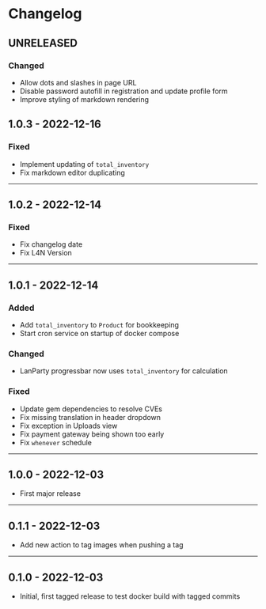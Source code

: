 # Changelog

## UNRELEASED

### Changed

* Allow dots and slashes in page URL
* Disable password autofill in registration and update profile form
* Improve styling of markdown rendering

## 1.0.3 - 2022-12-16

### Fixed

* Implement updating of `total_inventory`
* Fix markdown editor duplicating

---

## 1.0.2 - 2022-12-14

### Fixed

* Fix changelog date
* Fix L4N Version

---

## 1.0.1 - 2022-12-14

### Added

* Add `total_inventory` to `Product` for bookkeeping
* Start cron service on startup of docker compose

### Changed

* LanParty progressbar now uses `total_inventory` for calculation

### Fixed

* Update gem dependencies to resolve CVEs
* Fix missing translation in header dropdown
* Fix exception in Uploads view
* Fix payment gateway being shown too early
* Fix `whenever` schedule

---

## 1.0.0 - 2022-12-03

* First major release

---

## 0.1.1 - 2022-12-03

* Add new action to tag images when pushing a tag

---

## 0.1.0 - 2022-12-03

* Initial, first tagged release to test docker build with tagged commits